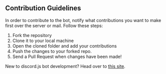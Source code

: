 ## Contribution Guidelines

In order to contribute to the bot, notify what contributions you want to make first over the server or mail.
Follow these steps:
  1. Fork the repository
  2. Clone it to your local machine
  3. Open the cloned folder and add your contributions
  4. Push the changes to your forked repo.
  5. Send a Pull Request when changes have been made!
  
New to discord.js bot development? Head over to [this site](https://discordjs.guide/#before-you-begin).

